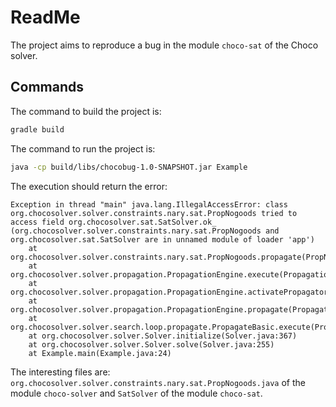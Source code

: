 # ReadMe

The project aims to reproduce a bug in the module `choco-sat` of the Choco solver.

## Commands

The command to build the project is:
```bash
gradle build
```

The command to run the project is:
```bash
java -cp build/libs/chocobug-1.0-SNAPSHOT.jar Example
```

The execution should return the error:
```
Exception in thread "main" java.lang.IllegalAccessError: class org.chocosolver.solver.constraints.nary.sat.PropNogoods tried to access field org.chocosolver.sat.SatSolver.ok_ (org.chocosolver.solver.constraints.nary.sat.PropNogoods and org.chocosolver.sat.SatSolver are in unnamed module of loader 'app')
	at org.chocosolver.solver.constraints.nary.sat.PropNogoods.propagate(PropNogoods.java:156)
	at org.chocosolver.solver.propagation.PropagationEngine.execute(PropagationEngine.java:225)
	at org.chocosolver.solver.propagation.PropagationEngine.activatePropagators(PropagationEngine.java:209)
	at org.chocosolver.solver.propagation.PropagationEngine.propagate(PropagationEngine.java:173)
	at org.chocosolver.solver.search.loop.propagate.PropagateBasic.execute(PropagateBasic.java:46)
	at org.chocosolver.solver.Solver.initialize(Solver.java:367)
	at org.chocosolver.solver.Solver.solve(Solver.java:255)
	at Example.main(Example.java:24)
```

The interesting files are:
`org.chocosolver.solver.constraints.nary.sat.PropNogoods.java` of the module `choco-solver` and `SatSolver` of the module `choco-sat`.

